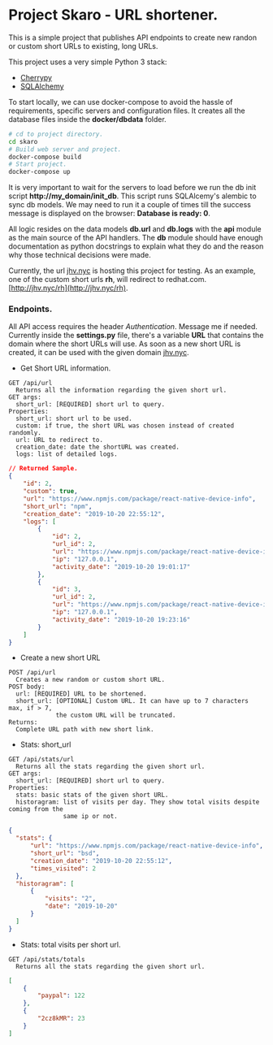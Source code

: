 # Project Skaro - URL shortener.

This is a simple project that publishes API endpoints to create new randon or custom short URLs to existing, long URLs.

This project uses a very simple Python 3 stack:
* [Cherrypy](https://cherrypy.org)
* [SQLAlchemy](https://sqlalchemy.org)

To start locally, we can use docker-compose to avoid the hassle of requirements, specific servers and configuration files. It creates all the database files inside the **docker/dbdata** folder.

```bash
# cd to project directory.
cd skaro
# Build web server and project.
docker-compose build
# Start project.
docker-compose up
```

It is very important to wait for the servers to load before we run the db init script **http://my_domain/init_db**. This script runs SQLAlcemy's alembic to sync db models. We may need to run it a couple of times till the success message is displayed on the browser: **Database is ready: 0**.

All logic resides on the data models **db.url** and **db.logs** with the **api** module as the main source of the API handlers. The **db** module should have enough documentation as python docstrings to explain what they do and the reason why those technical decisions were made. 

Currently, the url [jhv.nyc](https://jhv.nyc) is hosting this project for testing. As an example, one of the custom short urls **rh**, will redirect to redhat.com. [http://jhv.nyc/rh](http://jhv.nyc/rh).

### Endpoints.

All API access requires the header *Authentication*. Message me if needed. Currently inside the **settings.py** file, there's a variable **URL** that contains the domain where the short URLs will use. As soon as a new short URL is created, it can be used with the given domain [jhv.nyc](https://jhv.nyc).

* Get Short URL information.
```
GET /api/url
  Returns all the information regarding the given short url.
GET args: 
  short_url: [REQUIRED] short url to query.
Properties:
  short_url: short url to be used.
  custom: if true, the short URL was chosen instead of created randomly.
  url: URL to redirect to.
  creation_date: date the shortURL was created.
  logs: list of detailed logs.
```
```json
// Returned Sample.
{
    "id": 2,
    "custom": true,
    "url": "https://www.npmjs.com/package/react-native-device-info",
    "short_url": "npm",
    "creation_date": "2019-10-20 22:55:12",
    "logs": [
        {
            "id": 2,
            "url_id": 2,
            "url": "https://www.npmjs.com/package/react-native-device-info",
            "ip": "127.0.0.1",
            "activity_date": "2019-10-20 19:01:17"
        },
        {
            "id": 3,
            "url_id": 2,
            "url": "https://www.npmjs.com/package/react-native-device-info",
            "ip": "127.0.0.1",
            "activity_date": "2019-10-20 19:23:16"
        }
    ]
}
```
* Create a new short URL
```
POST /api/url
  Creates a new random or custom short URL.
POST body: 
  url: [REQUIRED] URL to be shortened. 
  short_url: [OPTIONAL] Custom URL. It can have up to 7 characters max, if > 7, 
             the custom URL will be truncated.
Returns:
  Complete URL path with new short link.
```
* Stats: short_url
```
GET /api/stats/url
  Returns all the stats regarding the given short url.
GET args: 
  short_url: [REQUIRED] short url to query.
Properties:
  stats: basic stats of the given short URL.
  historagram: list of visits per day. They show total visits despite coming from the
               same ip or not.
  ```
  ```json
  {
    "stats": {
        "url": "https://www.npmjs.com/package/react-native-device-info",
        "short_url": "bsd",
        "creation_date": "2019-10-20 22:55:12",
        "times_visited": 2
    },
    "historagram": [
        {
            "visits": "2",
            "date": "2019-10-20"
        }
    ]
}
```
* Stats: total visits per short url.
```
GET /api/stats/totals
  Returns all the stats regarding the given short url.
```
```json
[
    {
        "paypal": 122
    },
    {
        "2cz8kMR": 23
    }
]
```
